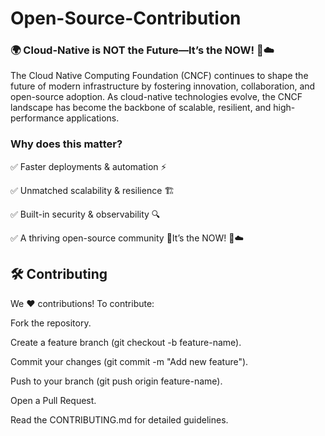 # Open-Source-Contribution

### 🌍 Cloud-Native is NOT the Future—It’s the NOW! 🚀☁️

The Cloud Native Computing Foundation (CNCF) continues to shape the future of modern infrastructure by fostering innovation, collaboration, and open-source adoption. As cloud-native technologies evolve, the CNCF landscape has become the backbone of scalable, resilient, and high-performance applications.

### Why does this matter?

✅ Faster deployments & automation ⚡

✅ Unmatched scalability & resilience 🏗️

✅ Built-in security & observability 🔍

✅ A thriving open-source community 🤝It’s the NOW! 🚀☁️

## 🛠️ Contributing

We ❤️ contributions! To contribute:

Fork the repository.

Create a feature branch (git checkout -b feature-name).

Commit your changes (git commit -m "Add new feature").

Push to your branch (git push origin feature-name).

Open a Pull Request.

Read the CONTRIBUTING.md for detailed guidelines.
 
